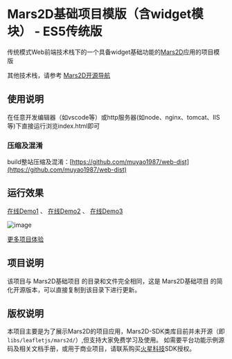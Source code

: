 # Mars2D基础项目模版（含widget模块） - ES5传统版
 传统模式Web前端技术栈下的一个具备widget基础功能的[Mars2D](http://mars2d.cn)应用的项目模版
    
 其他技术栈，请参考 [Mars2D开源导航](https://github.com/marsgis/mars2d)
 
 
## 使用说明
 在任意开发编辑器（如vscode等）或http服务器(如node、nginx、tomcat、IIS等)下直接运行浏览index.html即可

### 压缩及混淆
 build整站压缩及混淆：[https://github.com/muyao1987/web-dist](https://github.com/muyao1987/web-dist)



## 运行效果
 [在线Demo1](http://mars2d.cn/project/simple-es5-widget/index.html) 、
 [在线Demo2](http://mars2d.cn/project/simple-es5-widget/index.html?config=config/gcj.json)  、
 [在线Demo3](http://mars2d.cn/project/simple-es5-widget/index.html?config=config/baidu.json) 

 ![image](http://mars2d.cn/project/img/simple-es5-widget.jpg)
 
 [更多项目体验](http://mars2d.cn/project.html)

 
## 项目说明
 该项目与 Mars2D基础项目 的目录和文件完全相同，这是 Mars2D基础项目 的简化开源版本，可以直接复制到该目录下进行更新。

 
 
## 版权说明
  本项目主要是为了展示Mars2D的项目应用，Mars2D-SDK类库目前并未开源（即`libs/leafletjs/mars2d/`）,但支持大家免费学习及使用。
  如需要平台功能示例源码及相关文档手册，或用于商业项目，请联系购买[火星科技](http://mars2d.cn)SDK授权。